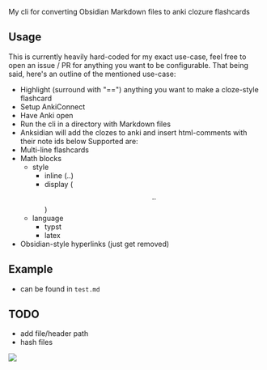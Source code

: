 My cli for converting Obsidian Markdown files to anki clozure flashcards

## Usage
This is currently heavily hard-coded for my exact use-case, feel free to open an issue / PR for anything you want to be configurable.
That being said, here's an outline of the mentioned use-case:
- Highlight (surround with "==") anything you want to make a cloze-style flashcard
- Setup AnkiConnect
- Have Anki open
- Run the cli in a directory with Markdown files
- Anksidian will add the clozes to anki and insert html-comments with their note ids below
Supported are:
- Multi-line flashcards
- Math blocks
  - style
    - inline ($..$)
    - display ($$..$$)
  - language
    - typst
    - latex
- Obsidian-style hyperlinks (just get removed)

## Example
- can be found in `test.md`

## TODO
- add file/header path
- hash files

![](https://brainmade.org/black-logo.svg)
